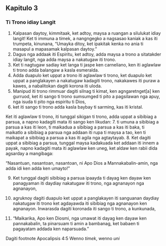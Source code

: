 Kapitulo 3
----------

### Ti Trono idiay Langit

1. Kalpasan daytoy, kimmitaak, ket adtoy, maysa a ruangan a silulukat idiay langit! Ket ti immuna a timek, a nangngegko a nagsasao kaniak a kas iti trumpeta, kinunana, “Umayka ditoy, ket ipakitak kenka no ania ti masapul a mapasamak kalpasan daytoy.”
2. Dagus nga addaak iti Espiritu, ket adtoy, adda maysa a trono a sitatakder idiay langit, nga adda maysa a nakatugaw iti trono.
3. Ket ti nagtugaw sadiay ket langa ti jaspe ken carneliano, ken iti aglawlaw ti trono adda balangaw a kasla esmeralda.
4. Adda duapulo ket uppat a trono iti aglawlaw ti trono, ket duapulo ket uppat a panglakayen a nakatugaw kadagiti trono, nakakawes iti puraw a kawes, a nabalitokan dagiti korona iti uloda.
5. Manipud iti trono rimmuar dagiti silnag ti kimat, ken agngaretnget[a] ken gurruod, ket iti sango ti trono sumsumged ti pito a pagsilawan nga apuy, nga isuda ti pito nga espiritu ti Dios,
6. ket iti sango ti trono adda kasla baybay ti sarming, kas iti kristal.

Ket iti aglawlaw ti trono, iti tunggal sikigan ti trono, adda uppat a sibibiag a parsua, a napno kadagiti mata iti sango ken likudan:
7. ti umuna a sibibiag a parsua a kas iti leon, ti maikadua a sibibiag a parsua a kas iti baka, ti maikatlo a sibibiag a parsua nga addaan iti rupa ti maysa a tao, ken ti maikapat a sibibiag a parsua a kas iti agila nga agtaytayab.
8. Ket dagiti uppat a sibibiag a parsua, tunggal maysa kadakuada ket addaan iti innem a payak, napno kadagiti mata iti aglawlaw ken uneg, ket aldaw ken rabii dida agsarday a mangibaga:

“Nasantuan, nasantoan, nasantoan, ni Apo Dios a Mannakabalin-amin, nga adda idi ken adda ken umayto!”

9. Ket tunggal dagiti sibibiag a parsua ipaayda ti dayag ken dayaw ken panagyaman iti daydiay nakatugaw iti trono, nga agnanayon nga agnanayon,
10. agruknoy dagiti duapulo ket uppat a panglakayen iti sanguanan daydiay nakatugaw iti trono ket agdayawda iti sibibiag nga agnanayon ken agnanayon. Inwarasda dagiti koronada iti sango ti trono, a kunkunada,

11. “Maikarika, Apo ken Diosmi, nga umawat iti dayag ken dayaw ken pannakabalin, ta pinarsuam ti amin a bambanag, ket babaen ti pagayatam addada ken naparsuada.”

Dagiti footnote
Apocalipsis 4:5 Wenno *timek*, wenno *uni*